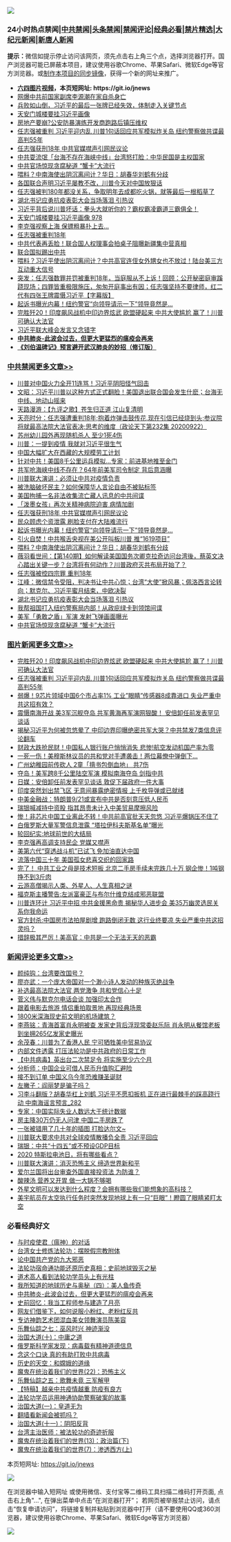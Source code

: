 ![](https://raw.githubusercontent.com/fqnews/bnews/master/64photo/fqnews-qr.jpg)

<div id="tt">
<h3>24小时热点禁闻|<a href="#%E4%B8%AD%E5%85%B1%E7%A6%81%E9%97%BB%E6%9B%B4%E5%A4%9A%E6%96%87%E7%AB%A0">中共禁闻</a>|<a href="#%E5%9B%BE%E7%89%87%E6%96%B0%E9%97%BB%E6%9B%B4%E5%A4%9A%E6%96%87%E7%AB%A0">头条禁闻</a>|<a href="#%E6%96%B0%E9%97%BB%E8%AF%84%E8%AE%BA%E6%9B%B4%E5%A4%9A%E6%96%87%E7%AB%A0">禁闻评论|<a href="#%E5%BF%85%E7%9C%8B%E7%BB%8F%E5%85%B8%E5%A5%BD%E6%96%87">经典必看|<a href="/video.md#%E7%A6%81%E7%89%87%E7%B2%BE%E9%80%89">禁片精选</a>|<a href="https://github.com/fqnews/djy/blob/master/gb/nf1351518.md#1">大纪元新闻</a>|<a href="https://github.com/fqnews/ntdtv/blob/master/gb/prog204.md#1">新唐人新闻</a></h3>
<div><b>提示：</b>微信如提示停止访问该网页，须先点击右上角三个点，选择浏览器打开。国产浏览器可能已屏蔽本项目，建议使用谷歌Chrome、苹果Safari、微软Edge等官方浏览器。或<a href="https://github.com/fqnews/bnews/blob/master/%E5%88%B6%E4%BD%9Cgit%E7%A6%81%E9%97%BB%E9%95%9C%E5%83%8F.md">制作本项目的同步镜像</a>，获得一个新的网址来推广。</div>
<ul>
<li><b><a href="http://d1.bdrive.tk/64.mp4" target="_blank">六四图片视频</a>，本页短网址: https://git.io/jnews</b></li>
<li><a href="/comments/20200922/1400932.md">网爆中共前国家副席李源潮在家自杀身亡</a></li>
<li><a href="/bannedvideo/20200922/1400879.md">兵败如山倒，习近平的最后一张牌已经失效，体制走入关键节点</a></li>
<li><a href="/bannedvideo/20200922/1401168.md">天安门城楼要挂习近平画像</a></li>
<li><a href="/cbnews/20200922/1400803.md">房地产要崩?公安防暴演练开发商跑路后镇压维权</a></li>
<li><a href="/topimagenews/20200922/1401161.md">任志强被重判 习近平迎内乱 川普1句话回应共军模拟炸关岛 纽约警察做共谍最高判55年</a></li>
<li><a href="/cbnews/20200922/1401059.md">任志强获刑18年 中共官媒噤声引网民议论</a></li>
<li><a href="/cnnews/hknews/20200922/1400924.md">中共耍流氓「台海不存在海峡中线」台湾怒打脸：中华民国是主权国家</a></li>
<li><a href="/cbnews/20200922/1400880.md">中共官场惊现贪腐秘道 “蟹卡”大流行</a></li>
<li><a href="/cbnews/20200922/1400986.md">喂料？中南海使出阴沉离间计？华日：胡春华刘鹤有分歧</a></li>
<li><a href="/bannedvideo/20200922/1401178.md">各国联合声明习近平屡教不改，川普今天对中国放狠话</a></li>
<li><a href="/bannedvideo/20200922/1401166.md">任志强被判180年都没关系，争取明年去成都吃火锅，就等最后一根稻草了</a></li>
<li><a href="/cbnews/20200922/1400944.md">湖北书记应勇抗疫表彰大会当场落泪 引热议</a></li>
<li><a href="/cbnews/20200922/1400729.md">习近平背后说川普坏话：拳头大就听你的？霸权霸凌霸道三霸俱全！</a></li>
<li><a href="/bannedvideo/20200922/1401222.md">天安门城楼要挂习近平画像 978</a></li>
<li><a href="/cnnews/20200923/1401317.md">李克强视察上海 保镖粗暴扑上去…</a></li>
<li><a href="/headline/20200922/1400929.md">任志强被重判18年</a></li>
<li><a href="/worldnews/20200923/1401314.md">中共代表再丢脸！联合国人权理事会拍桌子阻曝新疆集中营真相</a></li>
<li><a href="/bannedvideo/20200922/1401220.md">联合国拟踢出中共</a></li>
<li><a href="/cnnews/20200922/1401225.md">喂料？习近平使出阴沉离间计？中共高官连侄女外甥女也不放过！陆台美三方互动重大信号</a></li>
<li><a href="/bannedvideo/20200922/1400928.md">突发：任志强数罪并罚被重判18年，当庭服从不上诉！回顾：公开秘密庭审蹊跷现场；四罪皆重极限施压，匆匆开庭事出有因；任志强坚持不要律师，红二代有四张王牌震慑习近平【字幕版】</a></li>
<li><a href="/cbnews/20200922/1400998.md">起诉书曝光内幕！纽约警官“向领导请示一下”领导竟然是...</a></li>
<li><a href="/topimagenews/20200923/1401252.md">完胜歼20！印度飙风战机中印边界炫武 欧盟硬起来 中共大使尴尬 赢了！川普可确认大法官</a></li>
<li><a href="/cnnews/20200923/1401356.md">习近平联大峰会发言又念错字</a></li>
<li><b><a href="/comments/20200211/1275071.md" target="_blank">中共肺炎-此波会过去，但更大更猛烈的瘟疫会再来</a></b></li>
<li><b><a href="/comments/20200207/1272816.md" target="_blank">《刘伯温碑记》预言避开武汉肺炎的妙招（修订版）</a></b></li>
</ul>
</div>

<div class="catlist">
<h3><a href="/cbnews/" target="_blank">中共禁闻</a><span><a href="/cbnews/" target="_blank" rel="nofollow">更多文章>></a></span></h3>
<ul>
<li><a href="/cbnews/20200923/1401303.md" target="_blank">川普对中国火力全开11连骂！习近平阴阳怪气回击</a></li>
<li><a href="/cbnews/20200923/1401433.md" target="_blank">文昭：习近平川普以这种方式正式翻脸！美国退出联合国会发生什麽；台海无中线、地动山摇来</a></li>
<li><a href="/cbnews/20200923/1401432.md" target="_blank">天路漫游：【九评之歌】苍生归正道 江山复清明</a></li>
<li><a href="/cbnews/20200923/1401388.md" target="_blank">天亮时分：任志强遭重判18年;抱着炸弹击鼓传花,现在引信已经烧到头;参议院将就最高法院大法官表决;思考的维度（政论天下第232集 20200922）</a></li>
<li><a href="/cbnews/20200923/1401375.md" target="_blank">苏州幼儿园外再现随机杀人 至少1死4伤</a></li>
<li><a href="/cbnews/20200923/1401327.md" target="_blank">川普：一提到疫情 我就对习近平很生气</a></li>
<li><a href="/cbnews/20200923/1401299.md" target="_blank">中国大幅扩大在西藏的大规模劳工计划</a></li>
<li><a href="/cbnews/20200923/1401289.md" target="_blank">针对中共！美国8千公里运兵模拟…专家：前进基地推至金门</a></li>
<li><a href="/cbnews/20200923/1401288.md" target="_blank">共军呛海峡中线不存在？64年前美军司令制定 背后意涵曝</a></li>
<li><a href="/cbnews/20200923/1401275.md" target="_blank">川普联大演讲：必须让中共对疫情负责</a></li>
<li><a href="/cbnews/20200923/1401248.md" target="_blank">被洗脑破坏民主？如何保障华人言论自由不被贴标签</a></li>
<li><a href="/cbnews/20200922/1401133.md" target="_blank">美国拘捕一名非法收集流亡藏人讯息的中共间谍</a></li>
<li><a href="/cbnews/20200922/1401091.md" target="_blank">「泼墨女孩」再次关精神病院迫害 病情加剧</a></li>
<li><a href="/cbnews/20200922/1401059.md" target="_blank">任志强获刑18年 中共官媒噤声引网民议论</a></li>
<li><a href="/cbnews/20200922/1401058.md" target="_blank">民众顾虑个资泄露 刷脸支付在大陆难流行</a></li>
<li><a href="/cbnews/20200922/1400998.md" target="_blank">起诉书曝光内幕！纽约警官“向领导请示一下”领导竟然是&#8230;</a></li>
<li><a href="/cbnews/20200922/1400997.md" target="_blank">引火自焚！中共喉舌央视在美公开叫板川普 推“1619项目”</a></li>
<li><a href="/cbnews/20200922/1400986.md" target="_blank">喂料？中南海使出阴沉离间计？华日：胡春华刘鹤有分歧</a></li>
<li><a href="/cbnews/20200922/1400969.md" target="_blank">薇羽看世间：【第140期】如何解读美国国务次卿克拉奇访问台湾後，蔡英文决心踏出关键一步？台湾将有何动作？川普政府灭共布局开始了？</a></li>
<li><a href="/cbnews/20200922/1400958.md" target="_blank">任志强被控四宗罪 重判18年</a></li>
<li><a href="/cbnews/20200922/1400957.md" target="_blank">江峰：微信禁令受阻，判决书让中共心惊；台湾“大使”掀风暴；佩洛西言论转向；默克尔、习近平蜜月结束，中欧决裂</a></li>
<li><a href="/cbnews/20200922/1400944.md" target="_blank">湖北书记应勇抗疫表彰大会当场落泪 引热议</a></li>
<li><a href="/cbnews/20200922/1400878.md" target="_blank">我帮祖国打入纽约警察局内部！从政庇绿卡到领馆间谍</a></li>
<li><a href="/cbnews/20200922/1400907.md" target="_blank">美军「勇敢之盾」军演 发射飞弹画面曝光</a></li>
<li><a href="/cbnews/20200922/1400880.md" target="_blank">中共官场惊现贪腐秘道 “蟹卡”大流行</a></li>

</ul>
</div>
<div class="catlist">
<h3><a href="/topimagenews/" target="_blank">图片新闻</a><span><a href="/topimagenews/" target="_blank" rel="nofollow">更多文章>></a></span></h3>
<ul>
<li><a href="/topimagenews/20200923/1401252.md" target="_blank">完胜歼20！印度飙风战机中印边界炫武 欧盟硬起来 中共大使尴尬 赢了！川普可确认大法官</a></li>
<li><a href="/topimagenews/20200922/1401161.md" target="_blank">任志强被重判 习近平迎内乱 川普1句话回应共军模拟炸关岛 纽约警察做共谍最高判55年</a></li>
<li><a href="/topimagenews/20200922/1401088.md" target="_blank">弱爆！9芯片领域中国6个市占率1% 工业&#8221;眼睛&#8221;传感器8成靠进口 失业严重中共这招有效？</a></li>
<li><a href="/topimagenews/20200921/1400580.md" target="_blank">震慑南海开战 美3军沉舰夺岛 共军黄海再军演网狠酸！ 安倍卸任前发表罕见谈话</a></li>
<li><a href="/topimagenews/20200921/1400557.md" target="_blank">揭秘习近平为何被忽悠晕了 中印边界印曝绝密共军大哭？中共禁发7类信息评论翻车</a></li>
<li><a href="/topimagenews/20200921/1400488.md" target="_blank">财政大跌抢民财！中国私人银行账户悄悄消失 悲惨!航空发动机国产率为零</a></li>
<li><a href="/topimagenews/20200921/1400362.md" target="_blank">一死一伤！美穆斯林议员的共和党对手遭袭击！两位幕僚中弹倒下…</a></li>
<li><a href="/topimagenews/20200921/1400305.md" target="_blank">广州幼稚园前传砍人 2童「揹书包倒血地」 共7伤</a></li>
<li><a href="/topimagenews/20200921/1400260.md" target="_blank">夺岛！美军跨8千公里陆空军演 模拟南海夺岛 剑指中共</a></li>
<li><a href="/topimagenews/20200921/1400225.md" target="_blank">日媒：安倍卸任前发表罕见谈话 敦促下届政府一件大事</a></li>
<li><a href="/topimagenews/20200921/1400202.md" target="_blank">印度突然划出禁飞区 无意间暴露绝密情报 上千枚导弹或已就绪</a></li>
<li><a href="/topimagenews/20200921/1400130.md" target="_blank">中美金融战：特朗普9/21或宣布中共是否刻意压低人民币</a></li>
<li><a href="/topimagenews/20200921/1400129.md" target="_blank">瑞银喊减持中资股 指其昂贵未计入中美贸易摩擦风险</a></li>
<li><a href="/topimagenews/20200920/1400010.md" target="_blank">惨！非芯片中国工业离此不转！中共前高官批天天忽悠 习近平爆锅压不住了</a></li>
<li><a href="/topimagenews/20200920/1399866.md" target="_blank">白俄罗斯大量军警信息泄露 “塔拉伊科夫斯基名单”曝光</a></li>
<li><a href="/comments/20200920/582873.md" target="_blank">轮回纪实:地球前世的大结局</a></li>
<li><a href="/topimagenews/20200920/1399813.md" target="_blank">李克强再高调支持民企 党媒又噤声</a></li>
<li><a href="/topimagenews/20200920/1399728.md" target="_blank">美第六代“穿透战斗机”已试飞 免加油直达中国</a></li>
<li><a href="/topimagenews/20200919/1399525.md" target="_blank">流落中国三十年 美国孤女悲喜交织的回家路</a></li>
<li><a href="/topimagenews/20200919/1399457.md" target="_blank">完了！ 中共工业之母是技术短板 北京二手房手续未完跌几十万 钢企惨！1吨钢挣不到3斤肉</a></li>
<li><a href="/comments/20200919/82684.md" target="_blank">云游高僧揭示人类、外星人、人生真相之谜</a></li>
<li><a href="/topimagenews/20200919/1399027.md" target="_blank">福克斯主播警告:左派富豪正与布尔什维克结成邪恶联盟</a></li>
<li><a href="/topimagenews/20200919/1398980.md" target="_blank">川普连环计 习近平中招 中共金援黑命贵 揭秘华人进步会 美35万幽灵选民关系你我命运</a></li>
<li><a href="/topimagenews/20200918/1398855.md" target="_blank">官方封杀:中国房市法拍屋剧增 跑路倒闭无数 这行业终要凉 失业严重中共这招灵吗？</a></li>
<li><a href="/topimagenews/20200918/1398671.md" target="_blank">措辞极其严厉！美高官：中共是一个无法无天的恶霸</a></li>

</ul>
</div>
<div class="catlist">
<h3><a href="/comments/" target="_blank">新闻评论</a><span><a href="/comments/" target="_blank" rel="nofollow">更多文章>></a></span></h3>
<ul>
<li><a href="/comments/20200923/1401438.md" target="_blank">颜纯钩：台湾要改国号？</a></li>
<li><a href="/comments/20200923/1401434.md" target="_blank">廖亦武：一个庞大帝国对一个渺小诗人发动的种族灭绝战争</a></li>
<li><a href="/comments/20200923/1401430.md" target="_blank">补选最高法院大法官 两党激争 共和党信心十足</a></li>
<li><a href="/comments/20200923/1401429.md" target="_blank">菅义伟与默克尔电话会谈 加强印太合作</a></li>
<li><a href="/comments/20200923/1401414.md" target="_blank">跟着电影去旅游 情侣重拍取景地 再现经典场景</a></li>
<li><a href="/comments/20200923/1401400.md" target="_blank">1800米深海现史前文明的机场建筑？</a></li>
<li><a href="/comments/20200923/1401373.md" target="_blank">李燕铭：青海首富肖永明被查 发家史背后浮现常委赵乐际 肖永明从餐馆老板到坐拥265亿发家史曝光</a></li>
<li><a href="/comments/20200923/1401371.md" target="_blank">余茂春：川普为了香港人民 宁可牺牲美中贸易协议</a></li>
<li><a href="/comments/20200923/1401359.md" target="_blank">内部文件透露 打压法轮功是中共政府的日常工作</a></li>
<li><a href="/comments/20200923/1401358.md" target="_blank">【中共病毒】英出台二次禁足令 将实施至少六个月</a></li>
<li><a href="/comments/20200923/1401349.md" target="_blank">分析师：中国企业可借人民币升值购汇避险</a></li>
<li><a href="/comments/20200923/1401348.md" target="_blank">接不到订单 中国义乌今年恐难赚圣诞财</a></li>
<li><a href="/comments/20200923/1401339.md" target="_blank">左撇子：阎丽梦是骗子吗？</a></li>
<li><a href="/comments/20200923/1401337.md" target="_blank">习李斗翻版？胡春华杠上刘鹤 习近平不愿扣扳机 正在进行最棘手的踩高跷行动 中南海谣言预言_282</a></li>
<li><a href="/comments/20200923/1401334.md" target="_blank">专家：中国实际失业人数远大于统计数据</a></li>
<li><a href="/comments/20200923/1401333.md" target="_blank">房主降30万仍无人问津 中国二手房跌了</a></li>
<li><a href="/comments/20200923/1401332.md" target="_blank">一张被错用了几十年的插图 打脸达尔文~</a></li>
<li><a href="/comments/20200923/1401325.md" target="_blank">川普联大要求中共对全球疫情散播负全责 习近平回应</a></li>
<li><a href="/comments/20200923/1401324.md" target="_blank">瑞银：中共“十四五”或不预设GDP目标</a></li>
<li><a href="/comments/20200923/1401323.md" target="_blank">2020 特斯拉电池日，将有哪些看点？</a></li>
<li><a href="/comments/20200923/1401306.md" target="_blank">川普联大演讲：消灭恐怖主义 缔造世界新和平</a></li>
<li><a href="/comments/20200923/1401298.md" target="_blank">爱尔兰国将出台审查外国直接投资法 为防谁？</a></li>
<li><a href="/comments/20200923/1401283.md" target="_blank">酸辣汤 营养又开胃 做一大锅不够喝</a></li>
<li><a href="/comments/20200923/1401273.md" target="_blank">外星文明可以发达到什么程度？会拥有哪些我们能想象的高科技？</a></li>
<li><a href="/comments/20200922/1401210.md" target="_blank">美宇航员在太空执行任务时突然发现地球上有一只“巨眼”！瞪圆了眼睛紧盯太空</a></li>

</ul>
</div>

<div class="catlist">
<h3>必看经典好文</h3>
<ul>
<li><a href="/comments/20200327/1301424.md" target="_blank">与时疫使君（瘟神）的对话</a></li>
<li><a href="/cbnews/20200610/1342772.md" target="_blank">台湾女士修炼法轮功：摆脱假宗教附体</a></li>
<li><a href="/comments/20200717/1361899.md" target="_blank">论中国共产党的九大邪恶</a></li>
<li><a href="/tculture/20121025/73069.md" target="_blank">法轮功宿命通功能还原历史真相：史前地球毁灭之秘</a></li>
<li><a href="/comments/20200227/1284657.md" target="_blank">道术高人看到法轮功学员头上有光柱</a></li>
<li><a href="/tculture/xiulian/20170729/799172.md" target="_blank">我所知道的地球历史与奥秘（四）：美人鱼传奇</a></li>
<li><a href="/comments/20200211/1275071.md" target="_blank">中共肺炎-此波会过去，但更大更猛烈的瘟疫会再来</a></li>
<li><a href="/aomi/history/20141104/323033.md" target="_blank">史前回忆：我当工程师参与建造了月亮</a></li>
<li><a href="/comments/20200712/1359630.md" target="_blank">网友们借鉴下，如何说服小粉红、老粉红反共</a></li>
<li><a href="/topimagenews/20180404/923380.md" target="_blank">专访神韵艺术团混血美女领舞演员陈美容</a></li>
<li><a href="/tculture/20190101/792550.md" target="_blank">乐舞仙踪之七：巫风时兴 神迹渐没</a></li>
<li><a href="/cbnews/20180316/915423.md" target="_blank">治国大道(十)：中庸之道</a></li>
<li><a href="/cbnews/20200823/1384378.md" target="_blank">俄罗斯科学家发现：病毒载有精神道德信息</a></li>
<li><a href="/comments/20200707/1357090.md" target="_blank">念这个口诀 真的有助打败中共病毒</a></li>
<li><a href="/cbnews/20190219/1083302.md" target="_blank">历史的天空：和嫦娥的道缘</a></li>
<li><a href="/comments/20180804/981524.md" target="_blank">魔鬼在统治着我们的世界(22)：恐怖主义</a></li>
<li><a href="/tculture/20170715/791820.md" target="_blank">乐舞仙踪之五：歌舞未竟 三军解甲</a></li>
<li><a href="/comments/20200424/1318689.md" target="_blank">【特稿】越亲中共疫情越重 防疫有良方</a></li>
<li><a href="/cbnews/20170626/780479.md" target="_blank">法轮功学员运用神通协助警察破案的故事</a></li>
<li><a href="/cbnews/20180307/911097.md" target="_blank">治国大道(一)：皇道无为</a></li>
<li><a href="/fanqiang/20200616/1345793.md" target="_blank">翻墙看新闻会被抓吗？</a></li>
<li><a href="/cbnews/20180317/915893.md" target="_blank">治国大道(十一)：阴阳反背</a></li>
<li><a href="/comments/20200801/1373219.md" target="_blank">台湾主治医师：被法轮功的奇迹折服</a></li>
<li><a href="/topimagenews/20180602/951960.md" target="_blank">魔鬼在统治着我们的世界(13)：政治篇(下)</a></li>
<li><a href="/topimagenews/20180527/948369.md" target="_blank">魔鬼在统治着我们的世界(7)：渗透西方(上)</a></li>

</ul>
</div>

本页短网址: https://git.io/jnews

![](https://raw.githubusercontent.com/fqnews/bnews/master/64photo/fqnews-qr.jpg)

在浏览器中输入短网址 或使用微信、支付宝等二维码工具扫描二维码打开页面, 点击右上角"...", 在弹出菜单中点击“在浏览器打开”； 若网页被举报禁止访问，请点击“恢复申请访问”，将链接复制并粘贴到浏览器中打开（请不要使用QQ或360浏览器，建议使用谷歌Chrome、苹果Safari、微软Edge等官方浏览器）

![](https://raw.githubusercontent.com/fqnews/bnews/master/64photo/wx.jpg)